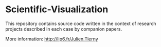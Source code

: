 # Scientific-Visualization

This repository contains source code written in the context of research 
projects described in each case by companion papers.

More information: http://lip6.fr/Julien.Tierny